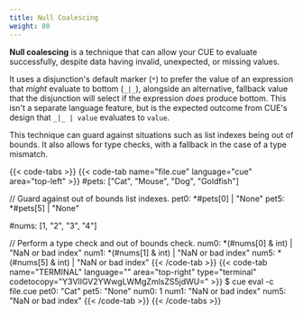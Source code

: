 ```yaml
---
title: Null Coalescing
weight: 80
---
```


**Null coalescing** is a technique that can allow your CUE to evaluate successfully,
despite data having invalid, unexpected, or missing values.

It uses a disjunction's default marker (`*`) to prefer the value of an
expression that *might* evaluate to bottom (`_|_`),
alongside an alternative, fallback value that the disjunction will select if
the expression *does* produce bottom.
This isn't a separate language feature, but is the expected outcome from CUE's
design that `_|_ | value` evaluates to `value`.

This technique can guard against situations such as list indexes being out of bounds.
It also allows for type checks, with a fallback in the case of a type mismatch.

{{< code-tabs >}}
{{< code-tab name="file.cue" language="cue" area="top-left" >}}
#pets: ["Cat", "Mouse", "Dog", "Goldfish"]

// Guard against out of bounds list indexes.
pet0: *#pets[0] | "None"
pet5: *#pets[5] | "None"

#nums: [1, "2", "3", "4"]

// Perform a type check and out of bounds check.
num0: *(#nums[0] & int) | "NaN or bad index"
num1: *(#nums[1] & int) | "NaN or bad index"
num5: *(#nums[5] & int) | "NaN or bad index"
{{< /code-tab >}}
{{< code-tab name="TERMINAL" language="" area="top-right" type="terminal" codetocopy="Y3VlIGV2YWwgLWMgZmlsZS5jdWU=" >}}
$ cue eval -c file.cue
pet0: "Cat"
pet5: "None"
num0: 1
num1: "NaN or bad index"
num5: "NaN or bad index"
{{< /code-tab >}}
{{< /code-tabs >}}
